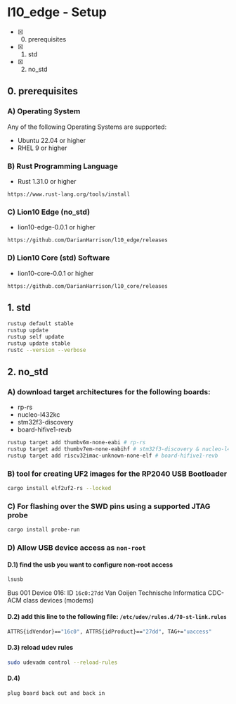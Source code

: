 # l10_edge - Setup

* [X] 0. prerequisites
* [X] 1. std
* [X] 2. no_std

## 0. prerequisites


### A) Operating System

Any of the following Operating Systems are supported:

* Ubuntu 22.04 or higher
* RHEL 9 or higher


### B) Rust Programming Language

* Rust 1.31.0 or higher
```
https://www.rust-lang.org/tools/install
```

### C) Lion10 Edge (no_std)

* lion10-edge-0.0.1 or higher
```
https://github.com/DarianHarrison/l10_edge/releases
```

### D) Lion10 Core (std) Software

* lion10-core-0.0.1 or higher
```
https://github.com/DarianHarrison/l10_core/releases
```

## 1. std
```sh
rustup default stable
rustup update
rustup self update
rustup update stable
rustc --version --verbose
```

## 2. no_std

### A) download target architectures for the following boards:

* rp-rs
* nucleo-l432kc
* stm32f3-discovery
* board-hifive1-revb

```sh
rustup target add thumbv6m-none-eabi # rp-rs
rustup target add thumbv7em-none-eabihf # stm32f3-discovery & nucleo-l432kc
rustup target add riscv32imac-unknown-none-elf # board-hifive1-revb
```

### B) tool for creating UF2 images for the RP2040 USB Bootloader
```sh
cargo install elf2uf2-rs --locked
```

### C) For flashing over the SWD pins using a supported JTAG probe
```sh
cargo install probe-run
```

### D) Allow USB device access as ```non-root```

#### D.1) find the usb you want to configure non-root access
```sh
lsusb
```
Bus 001 Device 016: ID ```16c0:27dd``` Van Ooijen Technische Informatica CDC-ACM class devices (modems)


#### D.2) add this line to the following file: ```/etc/udev/rules.d/70-st-link.rules```
```sh  
ATTRS{idVendor}=="16c0", ATTRS{idProduct}=="27dd", TAG+="uaccess"
```

#### D.3) reload udev rules
```sh
sudo udevadm control --reload-rules
```

#### D.4)
```
plug board back out and back in
```